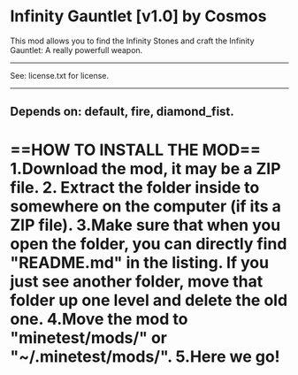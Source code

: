 Infinity Gauntlet [v1.0] by Cosmos
==========================
This mod allows you to find the Infinity Stones and craft the Infinity Gauntlet: A really powerfull weapon.

---------------------------------------------
See: license.txt for license.

---------------------------------------------
Depends on: default, fire, diamond_fist.
---------------------------------------------

==HOW TO INSTALL THE MOD==
1.Download the mod, it may be a ZIP file.
2. Extract the folder inside to somewhere on the computer (if its a ZIP file).
3.Make sure that when you open the folder, you can directly find "README.md" in the listing. If you just see another folder, move that folder up one level and delete the old one.
4.Move the mod to "minetest/mods/" or "~/.minetest/mods/".
5.Here we go!
============================